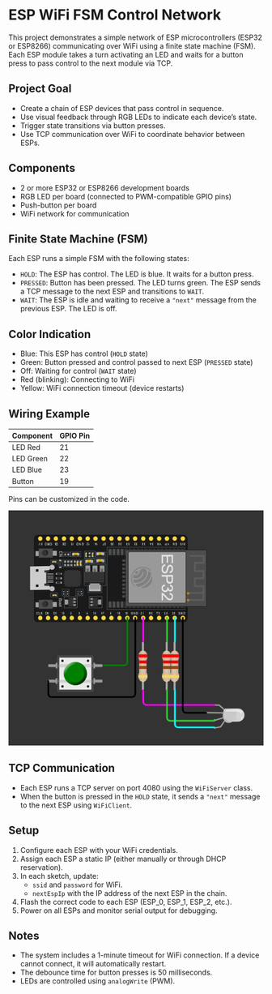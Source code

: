 # ESP WiFi FSM Control Network

This project demonstrates a simple network of ESP microcontrollers (ESP32 or ESP8266) communicating over WiFi using a finite state machine (FSM). Each ESP module takes a turn activating an LED and waits for a button press to pass control to the next module via TCP.

## Project Goal

- Create a chain of ESP devices that pass control in sequence.
- Use visual feedback through RGB LEDs to indicate each device’s state.
- Trigger state transitions via button presses.
- Use TCP communication over WiFi to coordinate behavior between ESPs.

## Components

- 2 or more ESP32 or ESP8266 development boards
- RGB LED per board (connected to PWM-compatible GPIO pins)
- Push-button per board
- WiFi network for communication

## Finite State Machine (FSM)

Each ESP runs a simple FSM with the following states:

- `HOLD`: The ESP has control. The LED is blue. It waits for a button press.
- `PRESSED`: Button has been pressed. The LED turns green. The ESP sends a TCP message to the next ESP and transitions to `WAIT`.
- `WAIT`: The ESP is idle and waiting to receive a `"next"` message from the previous ESP. The LED is off.

## Color Indication

- Blue: This ESP has control (`HOLD` state)
- Green: Button pressed and control passed to next ESP (`PRESSED` state)
- Off: Waiting for control (`WAIT` state)
- Red (blinking): Connecting to WiFi
- Yellow: WiFi connection timeout (device restarts)

## Wiring Example

| Component | GPIO Pin |
|----------|----------|
| LED Red  | 21       |
| LED Green| 22       |
| LED Blue | 23       |
| Button   | 19       |

Pins can be customized in the code.

![schakeling](images/image.png)
## TCP Communication

- Each ESP runs a TCP server on port 4080 using the `WiFiServer` class.
- When the button is pressed in the `HOLD` state, it sends a `"next"` message to the next ESP using `WiFiClient`.

## Setup

1. Configure each ESP with your WiFi credentials.
2. Assign each ESP a static IP (either manually or through DHCP reservation).
3. In each sketch, update:
   - `ssid` and `password` for WiFi.
   - `nextEspIp` with the IP address of the next ESP in the chain.
4. Flash the correct code to each ESP (ESP_0, ESP_1, ESP_2, etc.).
5. Power on all ESPs and monitor serial output for debugging.

## Notes

- The system includes a 1-minute timeout for WiFi connection. If a device cannot connect, it will automatically restart.
- The debounce time for button presses is 50 milliseconds.
- LEDs are controlled using `analogWrite` (PWM).

